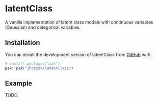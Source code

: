 
<!-- README.md is generated from README.Rmd. Please edit that file -->

# latentClass

<!-- badges: start -->
<!-- badges: end -->

A vanilla implementation of latent class models with continuous
variables (Gaussian) and categorical variables.

## Installation

You can install the development version of latentClass from
[GitHub](https://github.com/) with:

``` r
# install.packages("pak")
pak::pak("jhorzek/latentClass")
```

## Example

TODO

